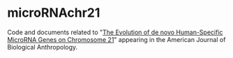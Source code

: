 # microRNAchr21
Code and documents related to "[The Evolution of de novo Human-Specific MicroRNA Genes on Chromosome 21](http://doi.org/10.1002/ajpa.24504 )" appearing in the American Journal of Biological Anthropology.


